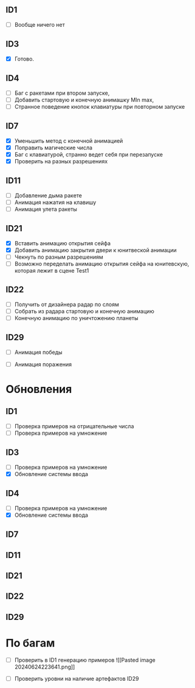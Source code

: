 ## ID1
- [ ] Вообще ничего нет
## ID3
- [x] Готово.
## ID4
- [ ] Баг с ракетами при втором запуске, 
- [ ] Добавить стартовую и конечную анимашку MIn max,
- [ ] Странное поведение кнопок клавиатуры при повторном запуске
## ID7
- [x] Уменьшить метод с конечной анимацией
- [x] Поправить магические числа
- [x] Баг с клавиатурой, странно ведет себя при перезапуске
- [x] Проверить на разных разрешениях
## ID11
- [ ] Добавление дыма ракете
- [ ] Анимация нажатия на клавишу 
- [ ] Анимация улета ракеты
## ID21
- [x] Вставить анимацию открытия сейфа
- [x] Добавить анимацию закрытия двери к юнитвеской анимации
- [ ] Чекнуть по разным разрешениям
- [ ] Возможно переделать анимацию открытия сейфа на юнитевскую, которая лежит в сцене Test1
## ID22
- [ ] Получить от дизайнера радар по слоям
- [ ] Собрать из радара стартовую и конечную анимацию
- [ ] Конечную анимацию по уничтожению планеты
## ID29
- [ ] Анимация победы
- [ ] Анимация поражения


# Обновления
## ID1
- [ ] Проверка примеров на отрицательные числа
- [ ] Проверка примеров на умножение
## ID3
- [ ] Проверка примеров на умножение
- [x] Обновление системы ввода
## ID4
- [ ] Проверка примеров на умножение
- [x] Обновление системы ввода
## ID7

## ID11

## ID21

## ID22

## ID29


# По багам
- [ ] Проверить в ID1 генерацию примеров
![[Pasted image 20240624223641.png]]




- [ ] Проверить уровни на наличие артефактов ID29